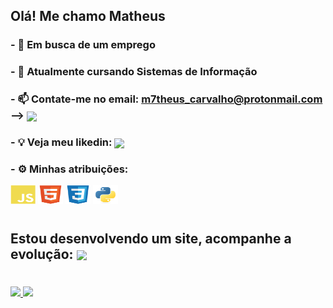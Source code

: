 ## Olá! Me chamo Matheus


### - 🔭 Em busca de um emprego
### - 🌱 Atualmente cursando **Sistemas de Informação** 
### - 📫 Contate-me no email: m7theus_carvalho@protonmail.com  --> <a href="M7theus_Carvalho@protonmail.com" target="_blank"><img height="22px" align="center" src="https://img.shields.io/badge/ProtonMail-8B89CC?style=for-the-badge&logo=protonmail&logoColor=white" target="_blank"></a>
### - 💡 Veja meu likedin: <a href="https://www.linkedin.com/in/matheus-fernandes-de-carvalho-185270234/" target="_blank"><img height="22px" align="center" src="https://img.shields.io/badge/-LinkedIn-%230077B5?style=for-the-badge&logo=linkedin&logoColor=white" target="_blank"></a> 
### - ⚙️ Minhas atribuições: 
<div style="display: inline_block">
<img  alt="Rafa-Js" height="30" width="40" src="https://raw.githubusercontent.com/devicons/devicon/master/icons/javascript/javascript-plain.svg" >
<img  alt="Rafa-HTML" height="30" width="40" src="https://raw.githubusercontent.com/devicons/devicon/master/icons/html5/html5-original.svg">
<img  alt="Rafa-CSS" height="30" width="40" src="https://raw.githubusercontent.com/devicons/devicon/master/icons/css3/css3-original.svg">
<img  alt="Rafa-Python" height="30" width="40" src="https://raw.githubusercontent.com/devicons/devicon/master/icons/python/python-original.svg">
<div>
  
# 
## Estou desenvolvendo um site, acompanhe a evolução: <a href="https://m7theus.github.io/site/" target="_blank"><img height="20px" align="center" src="https://img.shields.io/website-up-down-green-red/http/monip.org.svg"></a>
#

<div>
  <a href="https://github.com/M7theus">
  <img height="150em" src="https://github-readme-stats.vercel.app/api?username=M7theus&show_icons=true&theme=dark&include_all_commits=true&count_private=true"/>
  <img height="150em" src="https://github-readme-stats.vercel.app/api/top-langs/?username=M7theus&layout=compact&langs_count=7&theme=dark"/>
</div>
  
